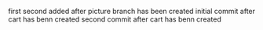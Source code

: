 first
second
added after picture branch has been created
initial commit after cart has benn created
second commit after cart has benn created
